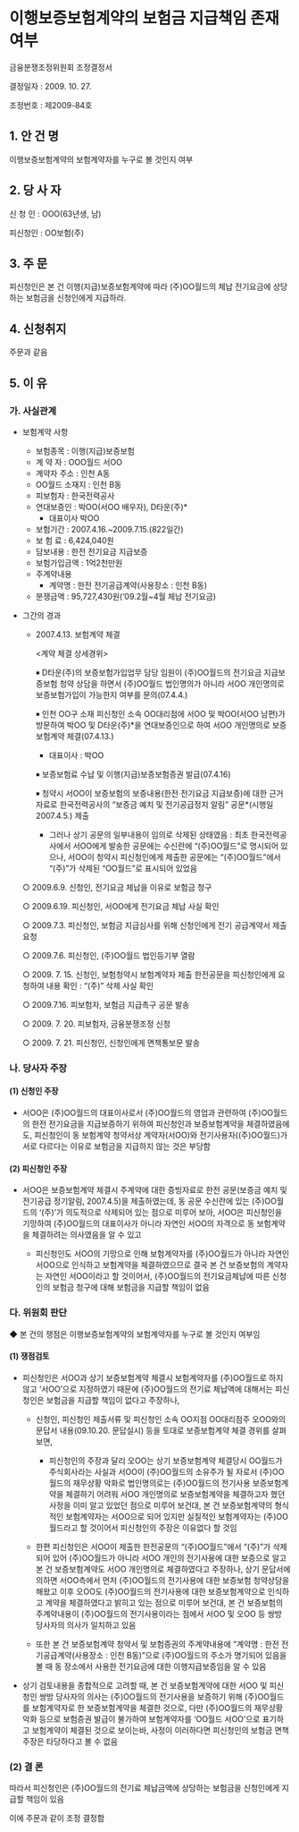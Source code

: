 # 이행보증보험계약의 보험금 지급책임 존재 여부

금융분쟁조정위원회 조정결정서
 
결정일자 : 2009. 10. 27.

조정번호 : 제2009-84호

## 1. 안 건 명 
이행보증보험계약의 보험계약자를 누구로 볼 것인지 여부

## 2. 당 사 자 
신 청 인  :  OOO(63년생, 남)

피신청인  :  OO보험(주)
 
## 3. 주    문
피신청인은 본 건 이행(지급)보증보험계약에 따라 (주)OO월드의 체납 전기요금에 상당하는 보험금을 신청인에게 지급하라. 

## 4. 신청취지 
주문과 같음

## 5. 이   유 
### 가. 사실관계 
* 보험계약 사항 

  * 보험종목 : 이행(지급)보증보험
  * 계 약 자 : OOO월드 서OO
  * 계약자 주소 : 인천 A동
  * OO월드 소재지 : 인천 B동
  * 피보험자 : 한국전력공사
  * 연대보증인 : 박OO(서OO 배우자), D타운(주)*
     * 대표이사 박OO
  * 보험기간 : 2007.4.16.~2009.7.15.(822일간)
  * 보 험 료 : 6,424,040원
  * 담보내용 : 한전 전기요금 지급보증
  * 보험가입금액 : 1억2천만원
  * 주계약내용
     - 계약명 : 한전 전기공급계약(사용장소 : 인천 B동)
  * 분쟁금액 : 95,727,430원(‘09.2월~4월 체납 전기요금)

* 그간의 경과
  * 2007.4.13.  보험계약 체결

    <계약 체결 상세경위>

    ￭ D타운(주)의 보증보험가입업무 담당 임원이 (주)OO월드의 전기요금 지급보증보험 청약 상담을 하면서 (주)OO월드 법인명의가 아니라 서OO 개인명의로 보증보험가입이 가능한지 여부를 문의(07.4.4.)

    ￭ 인천 OO구 소재 피신청인 소속 OO대리점에 서OO 및 박OO(서OO 남편)가 방문하여 박OO 및 D타운(주)*을 연대보증인으로 하여 서OO 개인명의로 보증보험계약 체결(07.4.13.)
       * 대표이사 : 박OO

    ￭ 보증보험료 수납 및 이행(지급)보증보험증권 발급(07.4.16)

    ￭ 청약시 서OO이 보증보험의 보증내용(한전 전기요금 지급보증)에 대한 근거자료로 한국전력공사의 “보증금 예치 및 전기공급정지 알림” 공문*(시행일 2007.4.5.) 제출
       * 그러나 상기 공문의 일부내용이 임의로 삭제된 상태였음 : 최초 한국전력공사에서 서OO에게 발송한 공문에는 수신란에 “(주)OO월드”로 명시되어 있으나, 서OO이 청약시 피신청인에게 제출한 공문에는 “(주)OO월드”에서 “(주)”가 삭제된 “OO월드”로 표시되어 있었음  

   ○ 2009.6.9.  신청인, 전기요금 체납을 이유로 보험금 청구

   ○ 2009.6.19. 피신청인, 서OO에게 전기요금 체납 사실 확인
   
   ○ 2009.7.3. 피신청인, 보험금 지급심사를 위해 신청인에게 전기 공급계약서 제출 요청
   
   ○ 2009.7.6. 피신청인, (주)OO월드 법인등기부 열람
   
   ○ 2009. 7. 15.  신청인, 보험청약시 보험계약자 제출 한전공문을 피신청인에게 요청하여 내용 확인 : “(주)” 삭제 사실 확인
   
   ○ 2009.7.16. 피보험자, 보험금 지급촉구 공문 발송  
   
   ○ 2009. 7. 20.  피보험자, 금융분쟁조정 신청
   
   ○ 2009. 7. 21.  피신청인, 신청인에게 면책통보문 발송

### 나. 당사자 주장 
#### (1) 신청인 주장 
* 서OO은 (주)OO월드의 대표이사로서 (주)OO월드의 영업과 관련하여 (주)OO월드의 한전 전기요금을 지급보증하기 위하여 피신청인과 보증보험계약을 체결하였음에도, 피신청인이 동 보험계약 청약서상 계약자(서OO)와 전기사용자((주)OO월드)가 서로 다르다는 이유로 보험금을 지급하지 않는 것은 부당함

#### (2) 피신청인 주장
* 서OO은 보증보험계약 체결시 주계약에 대한 증빙자료로 한전 공문(보증금 예치 및 전기공급 정기알림, 2007.4.5)을 제출하였는데, 동 공문 수신란에 있는 (주)OO월드의 ‘(주)’가 의도적으로 삭제되어 있는 점으로 미루어 보아, 서OO은 피신청인을 기망하여 (주)OO월드의 대표이사가 아니라 자연인 서OO의 자격으로 동 보험계약을 체결하려는 의사였음을 알 수 있고

  * 피신청인도 서OO의 기망으로 인해 보험계약자를 (주)OO월드가 아니라 자연인 서OO으로 인식하고 보험계약을 체결하였으므로 결국 본 건 보증보험의 계약자는 자연인 서OO이라고 할 것이어서, (주)OO월드의 전기요금체납에 따른 신청인의 보험금 청구에 대해 보험금을 지급할 책임이 없음

### 다. 위원회 판단

 ◆ 본 건의 쟁점은 이행보증보험계약의 보험계약자를 누구로 볼 것인지 여부임

#### (1) 쟁점검토  

* 피신청인은 서OO과 상기 보증보험계약 체결시 보험계약자를 (주)OO월드로 하지 않고 ‘서OO’으로 지정하였기 때문에 (주)OO월드의 전기료 체납액에 대해서는 피신청인은 보험금을 지급할 책임이 없다고 주장하나, 

  * 신청인, 피신청인 제출서류 및 피신청인 소속 OO지점 OO대리점주 오OO와의 문답서 내용(09.10.20. 문답실시) 등을 토대로 보증보험계약 체결 경위를 살펴보면, 

    - 피신청인의 주장과 달리 오OO는 상기 보증보험계약 체결당시 OO월드가 주식회사라는 사실과 서OO이 (주)OO월드의 소유주가 될 자로서 (주)OO월드의 재무상황 악화로 법인명의로는 (주)OO월드의 전기사용 보증보험계약을 체결하기 어려워 서OO 개인명의로 보증보험계약을 체결하고자 했던 사정을 이미 알고 있었던 점으로 미루어 보건대, 본 건 보증보험계약의 형식적인 보험계약자는 서OO으로 되어 있지만 실질적인 보험계약자는 (주)OO월드라고 할 것이어서 피신청인의 주장은 이유없다 할 것임  

  * 한편 피신청인은 서OO이 제출한 한전공문의 “(주)OO월드”에서 “(주)”가 삭제되어 있어 (주)OO월드가 아니라 서OO 개인의 전기사용에 대한 보증으로 알고 본 건 보증보험계약도 서OO 개인명의로 체결하였다고 주장하나, 상기 문답서에 의하면 서OO측에서 먼저 (주)OO월드의 전기사용에 대한 보증보험 청약상담을 해왔고 이후 오OO도 (주)OO월드의 전기사용에 대한 보증보험계약으로 인식하고 계약을 체결하였다고 밝히고 있는 점으로 미루어 보건대, 본 건 보증보험의 주계약내용이 (주)OO월드의 전기사용이라는 점에서 서OO 및 오OO 등 쌍방 당사자의 의사가 일치하고 있음

  * 또한 본 건 보증보험계약 청약서 및 보험증권의 주계약내용에 “계약명 : 한전 전기공급계약(사용장소 : 인천 B동)”으로 (주)OO월드의 주소가 명기되어 있음을 볼 때 동 장소에서 사용한 전기요금에 대한 이행지급보증임을 알 수 있음 
 
* 상기 검토내용을 종합적으로 고려할 때, 본 건 보증보험계약에 대한 서OO 및 피신청인 쌍방 당사자의 의사는 (주)OO월드의 전기사용을 보증하기 위해 (주)OO월드를 보험계약자로 한 보증보험계약을 체결한 것으로, 다만 (주)OO월드의 재무상황 악화 등으로 보험증권 발급이 불가하여 보험계약자를 ‘OO월드 서OO’으로 표기하고 보험계약이 체결된 것으로 보이는바, 사정이 이러하다면 피신청인의 보험금 면책 주장은 타당하다고 볼 수 없음


### (2) 결 론

따라서 피신청인은 (주)OO월드의 전기료 체납금액에 상당하는 보험금을 신청인에게 지급할 책임이 있음

이에 주문과 같이 조정 결정함  